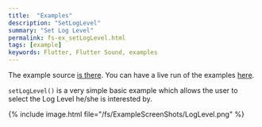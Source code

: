 ```yaml
---
title:  "Examples"
description: "SetLogLevel"
summary: "Set Log Level"
permalink: fs-ex_setLogLevel.html
tags: [example]
keywords: Flutter, Flutter Sound, examples
---
```


The example source [is there](https://github.com/canardoux/flutter_sound/blob/master/example/lib/loglevel/loglevel.dart). You can have a live run of the examples [here](/tau/fs/live/index.html).

`setLogLevel()` is a very simple basic example which allows the user to select the Log Level he/she is interested by.

{% include image.html file="/fs/ExampleScreenShots/LogLevel.png" %}